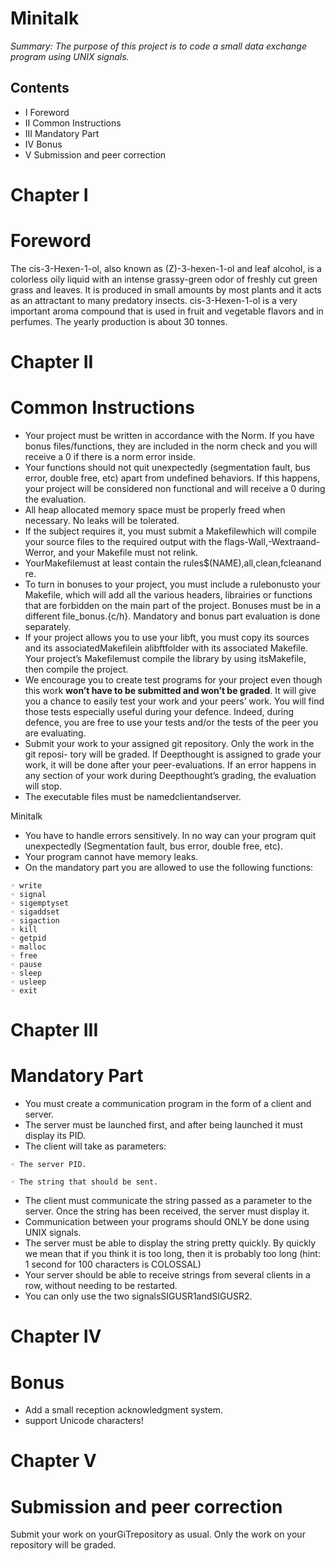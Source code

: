 # Minitalk

_Summary: The purpose of this project is to code a small data exchange program using
UNIX signals._


## Contents

- I Foreword
- II Common Instructions
- III Mandatory Part
- IV Bonus
- V Submission and peer correction


# Chapter I

# Foreword

The cis-3-Hexen-1-ol, also known as (Z)-3-hexen-1-ol and leaf alcohol, is a colorless oily
liquid with an intense grassy-green odor of freshly cut green grass and leaves.
It is produced in small amounts by most plants and it acts as an attractant to many
predatory insects. cis-3-Hexen-1-ol is a very important aroma compound that is used in
fruit and vegetable flavors and in perfumes.
The yearly production is about 30 tonnes.


# Chapter II

# Common Instructions

- Your project must be written in accordance with the Norm. If you have bonus
    files/functions, they are included in the norm check and you will receive a 0 if there
    is a norm error inside.
- Your functions should not quit unexpectedly (segmentation fault, bus error, double
    free, etc) apart from undefined behaviors. If this happens, your project will be
    considered non functional and will receive a 0 during the evaluation.
- All heap allocated memory space must be properly freed when necessary. No leaks
    will be tolerated.
- If the subject requires it, you must submit a Makefilewhich will compile your
    source files to the required output with the flags-Wall,-Wextraand-Werror, and
    your Makefile must not relink.
- YourMakefilemust at least contain the rules$(NAME),all,clean,fcleanand
    re.
- To turn in bonuses to your project, you must include a rulebonusto your Makefile,
    which will add all the various headers, librairies or functions that are forbidden on
    the main part of the project. Bonuses must be in a different file_bonus.{c/h}.
    Mandatory and bonus part evaluation is done separately.
- If your project allows you to use your libft, you must copy its sources and its
    associatedMakefilein alibftfolder with its associated Makefile. Your project’s
    Makefilemust compile the library by using itsMakefile, then compile the project.
- We encourage you to create test programs for your project even though this work
    **won’t have to be submitted and won’t be graded**. It will give you a chance
    to easily test your work and your peers’ work. You will find those tests especially
    useful during your defence. Indeed, during defence, you are free to use your tests
    and/or the tests of the peer you are evaluating.
- Submit your work to your assigned git repository. Only the work in the git reposi-
    tory will be graded. If Deepthought is assigned to grade your work, it will be done
    after your peer-evaluations. If an error happens in any section of your work during
    Deepthought’s grading, the evaluation will stop.
- The executable files must be namedclientandserver.


Minitalk

- You have to handle errors sensitively. In no way can your program quit unexpectedly
    (Segmentation fault, bus error, double free, etc).
- Your program cannot have memory leaks.
- On the mandatory part you are allowed to use the following functions:

```
◦ write
◦ signal
◦ sigemptyset
◦ sigaddset
◦ sigaction
◦ kill
◦ getpid
◦ malloc
◦ free
◦ pause
◦ sleep
◦ usleep
◦ exit
```

# Chapter III

# Mandatory Part

- You must create a communication program in the form of a client and server.
- The server must be launched first, and after being launched it must display its PID.
- The client will take as parameters:

```
◦ The server PID.
```
```
◦ The string that should be sent.
```
- The client must communicate the string passed as a parameter to the server. Once
    the string has been received, the server must display it.
- Communication between your programs should ONLY be done using UNIX signals.
- The server must be able to display the string pretty quickly. By quickly we mean
    that if you think it is too long, then it is probably too long (hint: 1 second for 100
    characters is COLOSSAL)
- Your server should be able to receive strings from several clients in a row, without
    needing to be restarted.
- You can only use the two signalsSIGUSR1andSIGUSR2.


# Chapter IV

# Bonus

- Add a small reception acknowledgment system.
- support Unicode characters!


# Chapter V

# Submission and peer correction

Submit your work on yourGiTrepository as usual. Only the work on your repository
will be graded.


